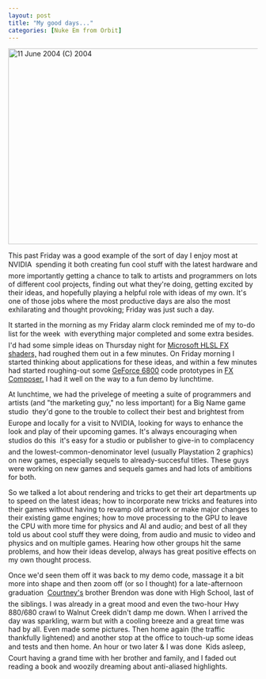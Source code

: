 ```yaml
---
layout: post
title: "My good days..."
categories: [Nuke Em from Orbit]
---
```

<img src="http://www.botzilla.com/bpix/good_day.jpg" width=807 border=0 height=395 title="11 June 2004 (C) 2004">

This past Friday was a good example of the sort of day I enjoy most at NVIDIA &#151; spending it both creating fun cool stuff with the latest hardware and more importantly getting a chance to talk to artists and programmers on lots of different cool projects, finding out what they're doing, getting excited by their ideas, and hopefully playing a helpful role with ideas of my own. It's one of those jobs where the most productive days are also the most exhilarating and thought provoking; Friday was just such a day.

It started in the morning as my Friday alarm clock reminded me of my to-do list for the week &#151; with everything major completed and some extra besides. I'd had some simple ideas on Thursday night for <a href="http://www.fxcomposer.com/" target="_blank">Microsoft HLSL FX shaders,</a> had roughed them out in a few minutes. On Friday morning I started thinking about applications for these ideas, and within a few minutes had started roughing-out some <a href="http://www.nvidia.com/" target="_blank">GeForce 6800</a> code prototypes in <a href="http://mornysoft.com/blog/default.aspx" target="_blank">FX Composer.</a> I had it well on the way to a fun demo by lunchtime.

At lunchtime, we had the privelege of meeting a suite of programmers and artists (and "the marketing guy," no less important) for a Big Name game studio &#151; they'd gone to the trouble to collect their best and brightest from Europe and locally for a visit to NVIDIA, looking for ways to enhance the look and play of their upcoming games. It's always encouraging when studios do this &#151; it's easy for a studio or publisher to give-in to complacency and the lowest-common-denominator level (usually Playstation 2 graphics) on new games, especially sequels to already-succesful titles. These guys were working on new games and sequels games and had lots of ambitions for both.

So we talked a lot about rendering and tricks to get their art departments up to speed on the latest ideas; how to incorporate new tricks and features into their games without having to revamp old artwork or make major changes to their existing game engines; how to move processing to the GPU to leave the CPU with more time for physics and AI and audio; and best of all they told us about cool stuff they were doing, from audio and music to video and physics and on multiple games. Hearing how other groups hit the same problems, and how their ideas develop, always has great positive effects on my own thought process.

Once we'd seen them off it was back to my demo code, massage it a bit more into shape and then zoom off (or so I thought) for a late-afternoon graduation &#151; <a href="http/www.geekychick.net/">Courtney's</a> brother Brendon was done with High School, last of the siblings. I was already in a great mood and even the two-hour Hwy 880/680 crawl to Walnut Creek didn't damp me down. When I arrived the day was sparkling, warm but with a cooling breeze and a great time was had by all. Even made some pictures. Then home again (the traffic thankfully lightened) and another stop at the office to touch-up some ideas and tests and then home. An hour or two later &amp; I was done &#151; Kids asleep, Court having a grand time with her brother and family, and I faded out reading a book and woozily dreaming about anti-aliased highlights.
